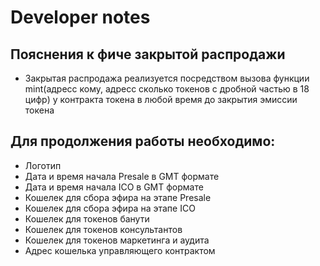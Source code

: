 # Developer notes

## Пояснения к фиче закрытой распродажи
* Закрытая распродажа реализуется посредством вызова функции mint(адресс кому, адресс сколько токенов c дробной частью в 18 цифр) у контракта токена в любой время до закрытия эмиссии токена

## Для продолжения работы необходимо:
* Логотип
* Дата и время начала Presale в GMT формате 
* Дата и время начала ICO в GMT формате 
* Кошелек для сбора эфира на этапе Presale
* Кошелек для сбора эфира на этапе ICO
* Кошелек для токенов банути
* Кошелек для токенов консультантов
* Кошелек для токенов маркетинга и аудита
* Адрес кошелька управляющего контрактом
